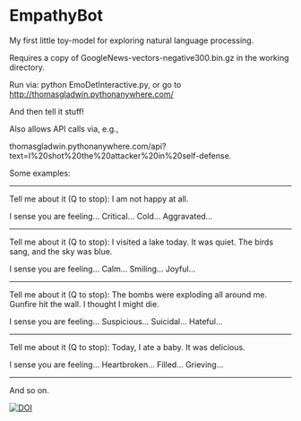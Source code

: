 # EmpathyBot
My first little toy-model for exploring natural language processing.

Requires a copy of GoogleNews-vectors-negative300.bin.gz in the working directory.

Run via: python EmoDetInteractive.py, or go to http://thomasgladwin.pythonanywhere.com/

And then tell it stuff!

Also allows API calls via, e.g.,

thomasgladwin.pythonanywhere.com/api?text=I%20shot%20the%20attacker%20in%20self-defense.

Some examples:

---

Tell me about it (Q to stop): I am not happy at all.

I sense you are feeling... Critical... Cold... Aggravated...

---

Tell me about it (Q to stop): I visited a lake today. It was quiet. The birds sang, and the sky was blue.

I sense you are feeling... Calm... Smiling... Joyful...

---

Tell me about it (Q to stop): The bombs were exploding all around me. Gunfire hit the wall. I thought I might die.

I sense you are feeling... Suspicious... Suicidal... Hateful...

---

Tell me about it (Q to stop): Today, I ate a baby. It was delicious.

I sense you are feeling... Heartbroken... Filled... Grieving...

---

And so on.

[![DOI](https://zenodo.org/badge/264995353.svg)](https://zenodo.org/badge/latestdoi/264995353)
